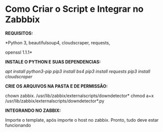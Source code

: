 # Como Criar o Script e Integrar no Zabbbix

**REQUISITOS:**

*Python 3,
beautifulsoup4,
cloudscraper,
requests,

openssl 1.1.1*

**INSTALE O PYTHON E SUAS DEPENDENCIAS:**

*apt install python3-pip
pip3 install bs4
pip3 install requests
pip3 install cloudscraper*

**CRIE OS ARQUIVOS NA PASTA E DE PERMISSÃO:**

chown zabbix. /usr/lib/zabbix/externalscripts/downdetector*
chmod a+x /usr/lib/zabbix/externalscripts/downdetector*.py

**INTEGRANDO NO ZABBIX:**

Importe o template, após importe o host no zabbix. Pronto, tudo deve estar funcionando
